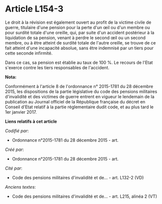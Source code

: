 # Article L154-3

Le droit à la révision est également ouvert au profit de la victime civile de guerre, titulaire d'une pension pour la perte
d'un œil ou d'un membre ou pour surdité totale d'une oreille, qui, par suite d'un accident postérieur à la liquidation de sa
pension, venant à perdre le second œil ou un second membre, ou à être atteint de surdité totale de l'autre oreille, se trouve
de ce fait atteint d'une incapacité absolue, sans être indemnisé par un tiers pour cette seconde infirmité.

Dans ce cas, sa pension est établie au taux de 100 %. Le recours de l'Etat s'exerce contre les tiers responsables de
l'accident.

**Nota:**

Conformément à l'article 8 de l'ordonnance n° 2015-1781 du 28 décembre 2015, les dispositions de la partie législative du
code des pensions militaires d'invalidité et des victimes de guerre entrent en vigueur le lendemain de la publication au
Journal officiel de la République française du décret en Conseil d'Etat relatif à la partie réglementaire dudit code, et au
plus tard le 1er janvier 2017.

**Liens relatifs à cet article**

_Codifié par_:

  - Ordonnance n°2015-1781 du 28 décembre 2015 - art.

_Créé par_:

  - Ordonnance n°2015-1781 du 28 décembre 2015 - art.

_Cité par_:

  - Code des pensions militaires d'invalidité et de... - art. L132-2 (VD)

_Anciens textes_:

  - Code des pensions militaires d'invalidité et de... - art. L215, alinéa 2  (VT)
